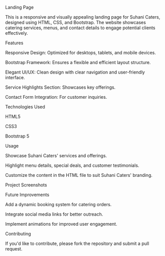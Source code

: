 Landing Page

This is a responsive and visually appealing landing page for Suhani Caters, designed using HTML, CSS, and Bootstrap. The website showcases catering services, menus, and contact details to engage potential clients effectively.

Features

Responsive Design: Optimized for desktops, tablets, and mobile devices.

Bootstrap Framework: Ensures a flexible and efficient layout structure.

Elegant UI/UX: Clean design with clear navigation and user-friendly interface.

Service Highlights Section: Showcases key offerings.

Contact Form Integration: For customer inquiries.

Technologies Used

HTML5

CSS3

Bootstrap 5

Usage

Showcase Suhani Caters' services and offerings.

Highlight menu details, special deals, and customer testimonials.

Customize the content in the HTML file to suit Suhani Caters' branding.

Project Screenshots





Future Improvements

Add a dynamic booking system for catering orders.

Integrate social media links for better outreach.

Implement animations for improved user engagement.

Contributing

If you'd like to contribute, please fork the repository and submit a pull request.